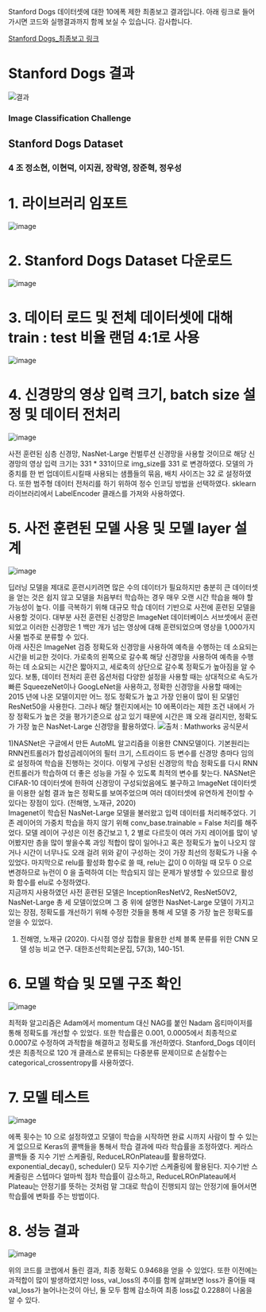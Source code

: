 Stanford Dogs 데이터셋에 대한 10에폭 제한 최종보고 결과입니다. 아래 링크로 들어가시면 코드와 실행결과까지 함께 보실 수 있습니다.
감사합니다.

[Stanford Dogs_최종보고 링크](https://colab.research.google.com/drive/1KC_lS0IyOj_2iplpOCBVvBoUA9fzk5qD?usp=sharing#scrollTo=cE9WBCDQ98et)

# Stanford Dogs 결과
![결과](https://github.com/elmellamo/ML_Image_Classification_Team4/assets/90952132/133ef15b-5539-4f52-8f30-6583fac6d296)

### Image Classification Challenge

## Stanford Dogs Dataset

### 4 조 정소현, 이현덕, 이지권, 장락영, 장준혁, 정우성


# 1. 라이브러리 임포트
![image](https://github.com/elmellamo/ML_Image_Classification_Team4/assets/90952132/fe93d876-3c4f-44cd-bb78-8eb2a5912af5)    

# 2. Stanford Dogs Dataset 다운로드
![image](https://github.com/elmellamo/ML_Image_Classification_Team4/assets/90952132/10e85e9c-aebf-4e98-ae4f-039b00c1165a)    

# 3. 데이터 로드 및 전체 데이터셋에 대해 train : test 비율 랜덤 4:1로 사용
![image](https://github.com/elmellamo/ML_Image_Classification_Team4/assets/90952132/2bb92bf9-568e-4a0e-b565-25090a244dc7)    

# 4. 신경망의 영상 입력 크기, batch size 설정 및 데이터 전처리
![image](https://github.com/elmellamo/ML_Image_Classification_Team4/assets/90952132/2290d2fa-4408-48f0-976c-b60005e9684a)    

  사전 훈련된 심층 신경망, NasNet-Large 컨벌루션 신경망을 사용할 것이므로 해당 신경망의 영상 입력 크기는 331 * 331이므로 img_size를 331 로 변경하였다. 모델의 가중치를 한 번 업데이트시킬때 사용되는 샘플들의 묶음, 배치 사이즈는 32 로 설정하였다. 또한 범주형 데이터 전처리를 하기 위하여 정수 인코딩 방법을 선택하였다. sklearn 라이브러리에서 LabelEncoder 클래스를 가져와 사용하였다.

# 5. 사전 훈련된 모델 사용 및 모델 layer 설계
![image](https://github.com/elmellamo/ML_Image_Classification_Team4/assets/90952132/7fc5cb57-5293-404e-93ba-54c666258f1f)
    
  딥러닝 모델을 제대로 훈련시키려면 많은 수의 데이터가 필요하지만 충분히 큰 데이터셋을 얻는 것은 쉽지 않고 모델을 처음부터 학습하는 경우 매우 오랜 시간 학습을 해야 할 가능성이 높다. 이를 극복하기 위해 대규모 학습 데이터 기반으로 사전에 훈련된 모델을 사용할 것이다. 대부분 사전 훈련된 신경망은 ImageNet 데이터베이스 서브셋에서 훈련되었고 이러한 신경망은 1 백만 개가 넘는 영상에 대해 훈련되었으며 영상을 1,000가지 사물 범주로 분류할 수 있다.    
  아래 사진은 ImageNet 검증 정확도와 신경망을 사용하여 예측을 수행하는 데 소요되는 시간을 비교한 것이다. 가로축의 왼쪽으로 갈수록 해당 신경망을 사용하여 예측을 수행하는 데 소요되는 시간은 짧아지고, 세로축의 상단으로 갈수록 정확도가 높아짐을 알 수 있다. 보통, 데이터 전처리 훈련 옵션처럼 다양한 설정을 사용할 때는 상대적으로 속도가 빠른 SqueezeNet이나 GoogLeNet을 사용하고, 정확한 신경망을 사용할 때에는 2015 년에 나온 모델이지만 어느 정도 정확도가 높고 가장 인용이 많이 된 모델인 ResNet50을 사용한다. 그러나 해당 챌린지에서는 10 에폭이라는 제한 조건 내에서 가장 정확도가 높은 것을 평가기준으로 삼고 있기 때문에 시간은 꽤 오래 걸리지만, 정확도가 가장 높은 NasNet-Large 신경망을 활용하였다.
![출처 : Mathworks 공식문서](https://github.com/elmellamo/ML_Image_Classification_Team4/assets/90952132/beb6d454-3012-4e0e-81d3-ea73b3b726ba)    

  1)NASNet은 구글에서 만든 AutoML 알고리즘을 이용한 CNN모델이다. 기본원리는 RNN컨트롤러가 합성곱레이어의 필터 크기, 스트라이드 등 변수를 신경망 층마다 임의로 설정하여 학습을 진행하는 것이다. 이렇게 구성된 신경망의 학습 정확도를 다시 RNN컨트롤러가 학습하여 더 좋은 성능을 가질 수 있도록 최적의 변수를 찾는다. NASNet은 CIFAR-10 데이터셋에 한하여 신경망이 구성되었음에도 불구하고 ImageNet 데이터셋을 이용한 실험 결과 높은 정확도를 보여주었으며 여러 데이터셋에 유연하게 전이할 수 있다는 장점이 있다. (전해명, 노재규, 2020)    
  Imagenet이 학습된 NasNet-Large 모델을 불러왔고 입력 데이터를 처리해주었다. 기존 레이어의 가중치 학습을 하지 않기 위해 conv_base.trainable = False 처리를 해주었다. 모델 레이어 구성은 이전 중간보고 1, 2 별로 다르듯이 여러 가지 레이어를 많이 넣어봤지만 층을 많이 쌓을수록 과잉 적합이 많이 일어나고 혹은 정확도가 높이 나오지 않거나 시간이 너무나도 오래 걸려 위와 같이 구성하는 것이 가장 최선의 정확도가 나올 수 있었다. 마지막으로 relu를 활성화 함수로 쓸 때, relu는 값이 0 이하일 때 모두 0 으로 변경하므로 뉴런이 0 을 출력하여 더는 학습되지 않는 문제가 발생할 수 있으므로 활성화 함수를 elu로 수정하였다.      
  지금까지 사용하였던 사전 훈련된 모델은 InceptionResNetV2, ResNet50V2, NasNet-Large 총 세 모델이었으며 그 중 위에 설명한 NasNet-Large 모델이 가지고 있는 장점, 정확도를 개선하기 위해 수정한 것들을 통해 세 모델 중 가장 높은 정확도를 얻을 수 있었다.

1) 전해명, 노재규 (2020). 다시점 영상 집합을 활용한 선체 블록 분류를 위한 CNN 모델 성능 비교 연구. 대한조선학회논문집, 57(3), 140-151.


# 6. 모델 학습 및 모델 구조 확인
![image](https://github.com/elmellamo/ML_Image_Classification_Team4/assets/90952132/2f9e64ed-318f-4409-999f-363882cccbd4)
     
  최적화 알고리즘은 Adam에서 momentum 대신 NAG를 붙인 Nadam 옵티마이저를 통해 정확도를 개선할 수 있었다. 또한 학습률은 0.001, 0.0005에서 최종적으로 0.0007로 수정하여 과적합을 해결하고 정확도를 개선하였다. Stanford_Dogs 데이터셋은 최종적으로 120 개 클래스로 분류되는 다중분류 문제이므로 손실함수는 categorical_crossentropy를 사용하였다.

# 7. 모델 테스트
![image](https://github.com/elmellamo/ML_Image_Classification_Team4/assets/90952132/5a2f6d81-7898-4176-a10a-c960e8868580)
      
  에폭 횟수는 10 으로 설정하였고 모델이 학습을 시작하면 완료 시까지 사람이 할 수 있는 게 없으므로 Keras의 콜백들을 통해서 학습 결과에 따라 학습률을 조정하였다. 케라스 콜백들 중 지수 기반 스케줄링, ReduceLROnPlateau를 활용하였다. exponential_decay(), scheduler() 모두 지수기반 스케줄링에 활용된다. 지수기반 스케줄링은 스텝마다 얼마씩 점차 학습률이 감소하고, ReduceLROnPlateau에서 Plateau는 안정기를 뜻하는 것처럼 말 그대로 학습이 진행되지 않는 안정기에 들어서면 학습률에 변화를 주는 방법이다.


# 8. 성능 결과
![image](https://github.com/elmellamo/ML_Image_Classification_Team4/assets/90952132/bc4a6c58-13a6-4389-a812-62f4d552d669)
       
  위의 코드를 코랩에서 돌린 결과, 최종 정확도 0.9468을 얻을 수 있었다. 또한 이전에는 과적합이 많이 발생하였지만 loss, val_loss의 추이를 함께 살펴보면 loss가 줄어들 때 val_loss가 늘어나는것이 아닌, 둘 모두 함께 감소하여 최종 loss값 0.2288이 나옴을 알 수 있다.



